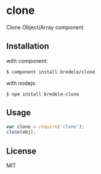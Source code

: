 # clone

  Clone Object/Array component

## Installation

with component:

    $ component install bredele/clone

with nodejs:

    $ npm install bredele-clone
    
## Usage

```js
var clone = require('clone');
clone(obj);
```

## License

  MIT
